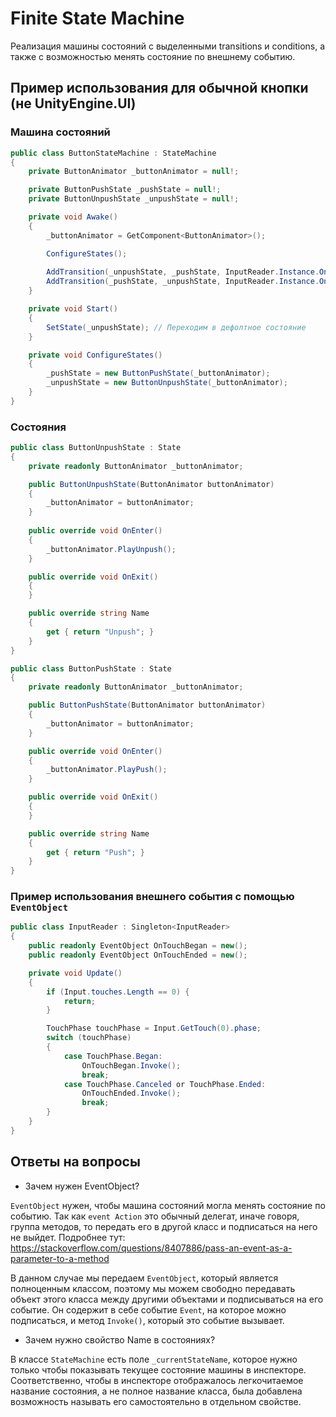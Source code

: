 # Finite State Machine

Реализация машины состояний с выделенными transitions и conditions, а также с возможностью менять состояние по внешнему событию.

## Пример использования для обычной кнопки (не UnityEngine.UI)
### Машина состояний
```c#
public class ButtonStateMachine : StateMachine
{
    private ButtonAnimator _buttonAnimator = null!;

    private ButtonPushState _pushState = null!;
    private ButtonUnpushState _unpushState = null!;

    private void Awake()
    {
        _buttonAnimator = GetComponent<ButtonAnimator>();

        ConfigureStates();
			
        AddTransition(_unpushState, _pushState, InputReader.Instance.OnTouchBegan);
        AddTransition(_pushState, _unpushState, InputReader.Instance.OnTouchEnded);
    }

    private void Start()
    {
        SetState(_unpushState); // Переходим в дефолтное состояние
    }

    private void ConfigureStates()
    {
        _pushState = new ButtonPushState(_buttonAnimator);
        _unpushState = new ButtonUnpushState(_buttonAnimator);
    }
} 
```
### Состояния
```c#
public class ButtonUnpushState : State
{
    private readonly ButtonAnimator _buttonAnimator;

    public ButtonUnpushState(ButtonAnimator buttonAnimator)
    {
        _buttonAnimator = buttonAnimator;
    }
        
    public override void OnEnter()
    {
        _buttonAnimator.PlayUnpush();
    }

    public override void OnExit()
    {
    }

    public override string Name
    {
        get { return "Unpush"; }
    }
}
```

```c#
public class ButtonPushState : State
{
    private readonly ButtonAnimator _buttonAnimator;

    public ButtonPushState(ButtonAnimator buttonAnimator)
    {
        _buttonAnimator = buttonAnimator;
    }

    public override void OnEnter()
    {
        _buttonAnimator.PlayPush();
    }

    public override void OnExit()
    {
    }

    public override string Name
    {
        get { return "Push"; }
    }
}
```
### Пример использования внешнего события с помощью ```EventObject```
```c#
public class InputReader : Singleton<InputReader>
{
    public readonly EventObject OnTouchBegan = new();
    public readonly EventObject OnTouchEnded = new();

    private void Update()
    {
        if (Input.touches.Length == 0) {
            return;
        }

        TouchPhase touchPhase = Input.GetTouch(0).phase;
        switch (touchPhase)
        {
            case TouchPhase.Began:
                OnTouchBegan.Invoke();
                break;
            case TouchPhase.Canceled or TouchPhase.Ended:
                OnTouchEnded.Invoke();
                break;
        }
    }
}
```


## Ответы на вопросы
* Зачем нужен EventObject?

```EventObject``` нужен, чтобы машина состояний могла менять состояние по событию. Так как ```event Action``` это обычный делегат, иначе говоря, группа методов, то передать его в другой класс и подписаться на него не выйдет. Подробнее тут: https://stackoverflow.com/questions/8407886/pass-an-event-as-a-parameter-to-a-method

В данном случае мы передаем ```EventObject```, который является полноценным классом, поэтому мы можем свободно передавать объект этого класса между другими объектами и подписываться на его событие. Он содержит в себе событие ```Event```, на которое можно подписаться, и метод ```Invoke()```, который это событие вызывает.

* Зачем нужно свойство Name в состояниях?

В классе ```StateMachine``` есть поле ```_currentStateName```, которое нужно только чтобы показывать текущее состояние машины в инспекторе. Соответственно, чтобы в инспекторе отображалось легкочитаемое название состояния, а не полное название класса, была добавлена возможность называть его самостоятельно в отдельном свойстве.
